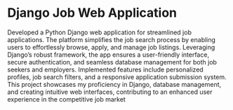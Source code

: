 
# Django Job Web Application
Developed a Python Django web application for streamlined job applications. The platform simplifies the job
search process by enabling users to effortlessly browse, apply, and manage job listings. Leveraging Django’s
robust framework, the app ensures a user-friendly interface, secure authentication, and seamless
database management for both job seekers and employers. Implemented features include personalized
profiles, job search filters, and a responsive application submission system. This project showcases my
proficiency in Django, database management, and creating intuitive web interfaces,
contributing to an enhanced user experience in the competitive job market
